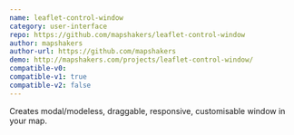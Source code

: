 ```yaml
---
name: leaflet-control-window
category: user-interface
repo: https://github.com/mapshakers/leaflet-control-window
author: mapshakers
author-url: https://github.com/mapshakers
demo: http://mapshakers.com/projects/leaflet-control-window/
compatible-v0:
compatible-v1: true
compatible-v2: false
---
```


Creates modal/modeless, draggable, responsive, customisable window in your map.
